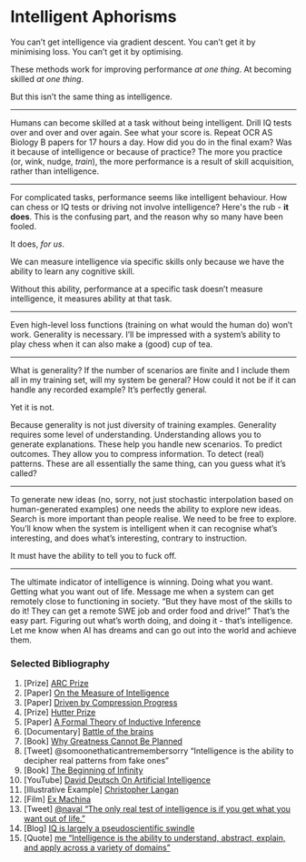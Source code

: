 # Intelligent Aphorisms

You can’t get intelligence via gradient descent. You can’t get it by minimising loss.
You can’t get it by optimising.

These methods work for improving performance *at one thing*. At becoming skilled *at one thing*.
 
But this isn’t the same thing as intelligence.

---

Humans can become skilled at a task without being intelligent. Drill IQ tests over and over and over again.
See what your score is. Repeat OCR AS Biology B papers for 17 hours a day. How did you do in the final exam?
Was it because of intelligence or because of practice?
The more you practice (or, wink, nudge, *train*), the more performance is a result of skill acquisition, rather than intelligence.

---

For complicated tasks, performance seems like intelligent behaviour. How can chess or IQ tests or 
driving not involve intelligence? Here's the rub - **it does**. This is the confusing part, and the reason why so many 
have been fooled.

It does, *for us*.

We can measure intelligence via specific skills only because we have the ability to learn any cognitive skill.

Without this ability, performance at a specific task doesn’t measure intelligence, it measures
ability at that task.

---

Even high-level loss functions (training on what would the human do) won’t work. Generality is necessary. I’ll be impressed with a system’s ability to play
chess when it can also make a (good) cup of tea.

---

What is generality? If the number of scenarios are finite and I include them all in my
training set, will my system be general? How could it not be if it can handle any recorded example?
It’s perfectly general.

Yet it is not.

Because generality is not just diversity of training examples.
Generality requires some level of understanding. Understanding allows you to generate
explanations. These help you handle new scenarios. To predict outcomes. They allow you
to compress information. To detect (real) patterns. These are all essentially the same thing,
can you guess what it’s called?

---

To generate new ideas (no, sorry, not just stochastic interpolation based on human-generated
examples) one needs the ability to explore new ideas. Search is more important than people realise.
We need to be free to explore.
You’ll know when the system is intelligent when it can recognise what’s interesting,
and does what’s interesting, contrary to instruction.

It must have the ability to tell you to fuck off.

---

The ultimate indicator of intelligence is winning. Doing what you want. Getting what you want out of life.
Message me when a system can get remotely close to functioning in society.
“But they have most of the skills to do it! They can get a remote SWE job and order
food and drive!” That’s the easy part. Figuring out what’s worth doing, and doing it - that’s intelligence.
Let me know when AI has dreams and can go out into the world and achieve them.


### Selected Bibliography

1. [Prize] [ARC Prize](https://arcprize.org/)
2. [Paper] [On the Measure of Intelligence](https://arxiv.org/pdf/1911.01547)
3. [Paper] [Driven by Compression Progress](https://arxiv.org/pdf/0812.4360)
4. [Prize] [Hutter Prize](https://en.wikipedia.org/wiki/Hutter_Prize)
5. [Paper] [A Formal Theory of Inductive Inference](https://www.sciencedirect.com/science/article/pii/S0019995864902232)
6. [Documentary] [Battle of the brains](https://www.dailymotion.com/video/x2ocun2)
7. [Book] [Why Greatness Cannot Be Planned](https://www.goodreads.com/book/show/25670869-why-greatness-cannot-be-planned)
8. [Tweet] @somoonethaticantremembersorry “Intelligence is the ability to decipher real patterns from fake ones”
9. [Book] [The Beginning of Infinity](https://www.goodreads.com/book/show/10483171-the-beginning-of-infinity)
10. [YouTube] [David Deutsch On Artificial Intelligence](https://www.youtube.com/watch?v=d96v_oIXp-A)
11. [Illustrative Example] [Christopher Langan](https://en.wikipedia.org/wiki/Christopher_Langan)
12. [Film] [Ex Machina](https://www.imdb.com/title/tt0470752/)
13. [Tweet] [@naval “The only real test of intelligence is if you get what you want out of life.”](https://x.com/naval/status/1259593847580946432)
14. [Blog] [IQ is largely a pseudoscientific swindle](https://medium.com/incerto/iq-is-largely-a-pseudoscientific-swindle-f131c101ba39)
15. [Quote] [me “Intelligence is the ability to understand, abstract, explain, and apply across a variety of domains”](https://haydn-martin.github.io/2024/04/04/Random-Questions.html)
